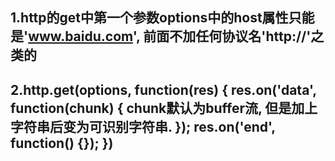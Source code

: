 ## 1.http的get中第一个参数options中的host属性只能是'www.baidu.com', 前面不加任何协议名'http://'之类的
## 2.http.get(options, function(res) { res.on('data', function(chunk) { chunk默认为buffer流, 但是加上字符串后变为可识别字符串. }); res.on('end', function() {}); })